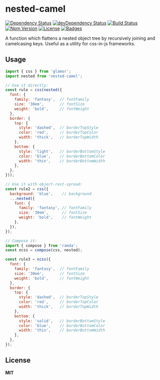 # nested-camel
[![Dependency Status](https://img.shields.io/david/knpwrs/nested-camel.svg)](https://david-dm.org/knpwrs/nested-camel)
[![devDependency Status](https://img.shields.io/david/dev/knpwrs/nested-camel.svg)](https://david-dm.org/knpwrs/nested-camel#info=devDependencies)
[![Build Status](https://img.shields.io/travis/knpwrs/nested-camel.svg)](https://travis-ci.org/knpwrs/nested-camel)
[![Npm Version](https://img.shields.io/npm/v/nested-camel.svg)](https://www.npmjs.com/package/nested-camel)
[![License](https://img.shields.io/badge/license-MIT-blue.svg)](https://opensource.org/licenses/MIT)
[![Badges](https://img.shields.io/badge/badges-6-orange.svg)](http://shields.io/)

A function which flattens a nested object tree by recursively joining and
camelcasing keys. Useful as a utility for css-in-js frameworks.

## Usage

```js
import { css } from 'glamor';
import nested from 'nested-camel';

// Use it directly:
const rule = css(nested({
  font: {
    family: 'fantasy',  // fontFamily
    size: '30em',       // fontSize
    weight: 'bold',     // fontWeight
  },
  border: {
    top: {
      style: 'dashed',  // borderTopStyle
      color: 'red',     // borderTopColor
      width: 'thick',   // borderTopWidth
    },
    bottom: {
      style: 'light',   // borderBottomStyle
      color: 'blue',    // borderBottomColor
      width: 'thin',    // borderBottomWidth
    },
  },
}));

// Use it with object-rest-spread:
const rule2 = css({
  background: 'blue',    // background
  ...nested({
    font: {
      family: 'fantasy', // fontFamily
      size: '30em',      // fontSize
      weight: 'bold',    // fontWeight
    },
  }),
});

// Compose it:
import { compose } from 'ramda';
const ncss = compose(css, nested);

const rule3 = ncss({
  font: {
    family: 'fantasy',  // fontFamily
    size: '30em',       // fontSize
    weight: 'bold',     // fontWeight
  },
  border: {
    top: {
      style: 'dashed',  // borderTopStyle
      color: 'red',     // borderTopColor
      width: 'thick',   // borderTopWidth
    },
    bottom: {
      style: 'solid',   // borderBottomStyle
      color: 'blue',    // borderBottomColor
      width: 'thin',    // borderBottomWidth
    },
  },
});
```

## License

**MIT**
